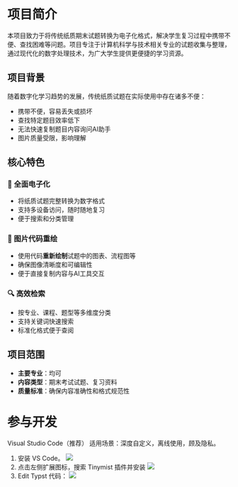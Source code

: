 # 项目简介

本项目致力于将传统纸质期末试题转换为电子化格式，解决学生复习过程中携带不便、查找困难等问题。项目专注于计算机科学与技术相关专业的试题收集与整理，通过现代化的数字处理技术，为广大学生提供更便捷的学习资源。

## 项目背景

随着数字化学习趋势的发展，传统纸质试题在实际使用中存在诸多不便：
- 携带不便，容易丢失或损坏
- 查找特定题目效率低下
- 无法快速复制题目内容询问AI助手
- 图片质量受限，影响理解

## 核心特色

### 📱 全面电子化
- 将纸质试题完整转换为数字格式
- 支持多设备访问，随时随地复习
- 便于搜索和分类管理

### 🎨 图片代码重绘
- 使用代码**重新绘制**试题中的图表、流程图等
- 确保图像清晰度和可编辑性
- 便于直接复制内容与AI工具交互

### 🔍 高效检索
- 按专业、课程、题型等多维度分类
- 支持关键词快速搜索
- 标准化格式便于查阅

## 项目范围

- **主要专业**：均可
- **内容类型**：期末考试试题、复习资料
- **质量标准**：确保内容准确性和格式规范性



# 参与开发
Visual Studio Code（推荐）
适用场景：深度自定义，离线使用，顾及隐私。

1. 安装 VS Code。
    ![](https://pic1.imgdb.cn/item/683c2ee758cb8da5c8213172.png)
2. 点击左侧扩展图标，搜索 Tinymist 插件并安装
    ![](https://pic1.imgdb.cn/item/683c2e8b58cb8da5c821315f.png)
3. Edit Typst 代码：
    ![](https://pic1.imgdb.cn/item/683c30e058cb8da5c8213363.png)

